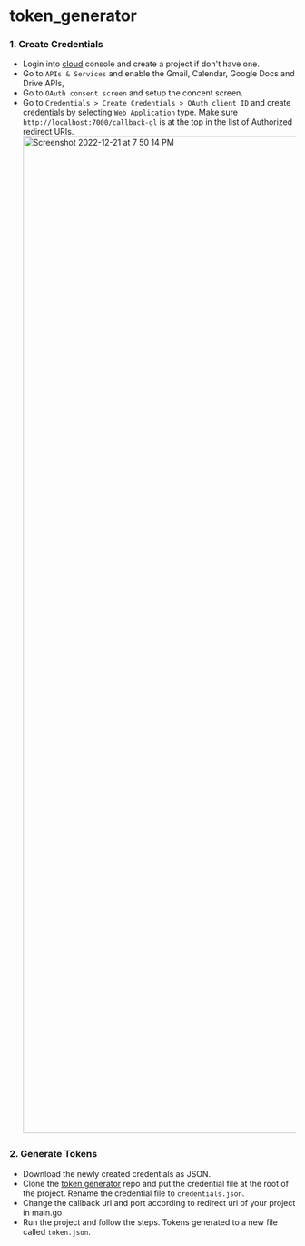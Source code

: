 # token_generator

### 1. Create Credentials

- Login into [cloud](https://console.cloud.google.com) console and create a project if don't have one.
- Go to `APIs & Services` and enable the Gmail, Calendar, Google Docs and Drive APIs,
- Go to `OAuth consent screen` and setup the concent screen.
- Go to `Credentials > Create Credentials > OAuth client ID` and create credentials by selecting `Web Application` type. Make sure `http://localhost:7000/callback-gl` is at the top in the list of Authorized redirect URIs.
  <img width="1754" alt="Screenshot 2022-12-21 at 7 50 14 PM" src="https://user-images.githubusercontent.com/86593105/208926980-ee571d75-d250-46bb-a3ec-196984292d5e.png">

### 2. Generate Tokens

- Download the newly created credentials as JSON.
- Clone the [token generator](https://github.com/aditi-zs/token_generator) repo and put the credential file at the root of the project. Rename the credential file to `credentials.json`.
- Change the callback url and port according to redirect uri of your project in main.go
- Run the project and follow the steps. Tokens generated to a new file called `token.json`.
